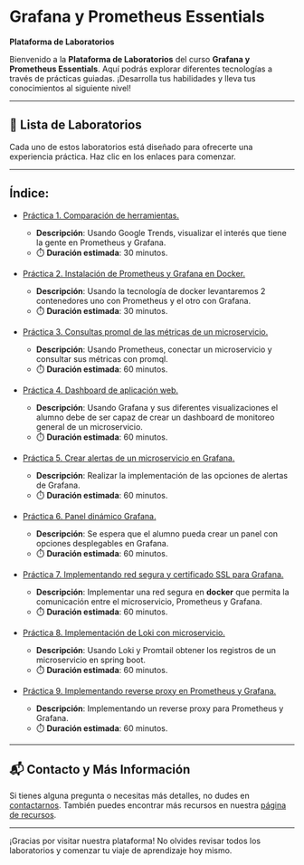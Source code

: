 # Grafana y Prometheus Essentials

**Plataforma de Laboratorios**

Bienvenido a la **Plataforma de Laboratorios** del curso **Grafana y Prometheus Essentials**. Aquí podrás explorar diferentes tecnologías a través de prácticas guiadas. ¡Desarrolla tus habilidades y lleva tus conocimientos al siguiente nivel!

---

## 🌟 **Lista de Laboratorios**

Cada uno de estos laboratorios está diseñado para ofrecerte una experiencia práctica. Haz clic en los enlaces para comenzar.

---
 
## Índice:
 - [Práctica 1. Comparación de herramientas.](./Capitulo1/README.md)
   - **Descripción**: Usando Google Trends, visualizar el interés que tiene la gente en Prometheus y Grafana.
   - ⏱️ **Duración estimada**:  30 minutos.

 - [Práctica 2. Instalación de Prometheus y Grafana en Docker.](./Capitulo2/README.md)
   - **Descripción**: Usando la tecnología de docker levantaremos 2 contenedores uno con Prometheus y el otro con Grafana.
   - ⏱️ **Duración estimada**: 30 minutos.

 - [Práctica 3. Consultas promql de las métricas de un microservicio.](./Capitulo3/README.md)
   - **Descripción**: Usando Prometheus, conectar un microservicio y consultar sus métricas con promql.
   - ⏱️ **Duración estimada**: 60 minutos.

 - [Práctica 4. Dashboard de aplicación web.](./Capitulo4/README.md)
   - **Descripción**:  Usando Grafana y sus diferentes visualizaciones el alumno debe de ser capaz de crear un dashboard de monitoreo general de un microservicio.
   - ⏱️ **Duración estimada**:  60 minutos.

 - [Práctica 5. Crear alertas de un microservicio en Grafana.](./Capitulo5/README.md)
   - **Descripción**:  Realizar la implementación de las opciones de alertas de Grafana.
   - ⏱️ **Duración estimada**: 60 minutos.

 - [Práctica 6. Panel dinámico Grafana.](./Capitulo6/README.md)
   - **Descripción**:  Se espera que el alumno pueda crear un panel con opciones desplegables en Grafana.
   - ⏱️ **Duración estimada**:  60 minutos.

 - [Práctica 7. Implementando red segura y certificado SSL para Grafana.](./Capitulo7/README.md)
   - **Descripción**:  Implementar una red segura en **docker** que permita la comunicación entre el microservicio, Prometheus y Grafana.
   - ⏱️ **Duración estimada**: 60 minutos.

 - [Práctica 8. Implementación de Loki con microservicio.](./Capitulo8/README.md)
   - **Descripción**:  Usando Loki y Promtail obtener los registros de un microservicio en spring boot.
   - ⏱️ **Duración estimada**: 60 minutos.

 - [Práctica 9. Implementando reverse proxy en Prometheus y Grafana.](./Capitulo9/README.md)
   - **Descripción**:  Implementando un reverse proxy para Prometheus y Grafana.
   - ⏱️ **Duración estimada**:  60 minutos.


---
## 📬 **Contacto y Más Información**

Si tienes alguna pregunta o necesitas más detalles, no dudes en [contactarnos](mailto:soporte@netec.com). También puedes encontrar más recursos en nuestra [página de recursos](https://netec.com).

---

¡Gracias por visitar nuestra plataforma! No olvides revisar todos los laboratorios y comenzar tu viaje de aprendizaje hoy mismo.
